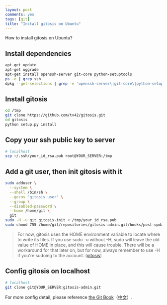 ```yaml
---
layout: post
comments: yes
tags: [git]
title: "Install gitosis on Ubuntu"
---
```


How to install gitosis on Ubuntu?

## Install dependencies

```bash
apt-get update
apt-get uggrade
apt-get install openssh-server git-core python-setuptools
ps -e | grep ssh
dpkg --get-selections | grep -e 'openssh-server\|git-core\|python-setuptools'
```

## Install gitosis

```bash
cd /tmp
git clone https://github.com/tv42/gitosis.git
cd gitosis
python setup.py install
```

## Copy your ssh public key to server

```bash
# localhost
scp ~/.ssh/your_id_rsa.pub root@YOUR_SERVER:/tmp
```

## Add a git user, then init gitosis with it

```bash
sudo adduser \
  --system \
  --shell /bin/sh \
  --gecos 'gitosis user' \
  --group \
  --disabled-password \
  --home /home/git \
  git
sudo -H -u git gitosis-init < /tmp/your_id_rsa.pub
sudo chmod 755 /home/git/repositories/gitosis-admin.git/hooks/post-update
```

>For now, gitosis uses the HOME environment variable to locate where to write its files. If you use sudo -u without -H, sudo will leave the old value of HOME in place, and this will cause trouble. There will be a workaround for that later on, but for now, always remember to use -H if you're sudoing to the account. ([gitosis][])

## Config gitosis on localhost

```bash
# localhost
git clone git@YOUR_SERVER:gitosis-admin.git
```

For more config detail, please reference [the Git Book][en]（[中文][zh]）.

[gitosis]: https://github.com/tv42/gitosis#setting-up
[zh]: http://git-scm.com/book/zh/%E6%9C%8D%E5%8A%A1%E5%99%A8%E4%B8%8A%E7%9A%84-Git-Gitosis
[en]: http://git-scm.com/book/en/Git-on-the-Server-Gitosis
